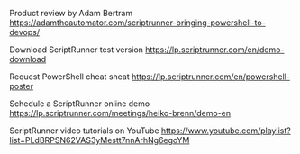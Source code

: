Product review by Adam Bertram
https://adamtheautomator.com/scriptrunner-bringing-powershell-to-devops/

Download ScriptRunner test version https://lp.scriptrunner.com/en/demo-download

Request PowerShell cheat sheat https://lp.scriptrunner.com/en/powershell-poster

Schedule a ScriptRunner online demo https://lp.scriptrunner.com/meetings/heiko-brenn/demo-en

ScriptRunner video tutorials on YouTube https://www.youtube.com/playlist?list=PLdBRPSN62VAS3yMestt7nnArhNg6egoYM
